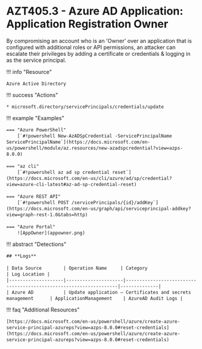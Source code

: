 # AZT405.3 - Azure AD Application: Application Registration Owner

By compromising an account who is an 'Owner' over an application that is configured with additional roles or API permissions, an attacker can escalate their privileges by adding a certificate or credentials & logging in as the service principal. 

!!! info "Resource" 

	Azure Active Directory

!!! success "Actions"

	* microsoft.directory/servicePrincipals/credentials/update

!!! example "Examples"

	=== "Azure PowerShell"
		[`#!powershell New-AzADSpCredential -ServicePrincipalName ServicePrincipalName`](https://docs.microsoft.com/en-us/powershell/module/az.resources/new-azadspcredential?view=azps-8.0.0)

	=== "az cli"
		[`#!powershell az ad sp credential reset`](https://docs.microsoft.com/en-us/cli/azure/ad/sp/credential?view=azure-cli-latest#az-ad-sp-credential-reset)

	=== "Azure REST API"	
		[`#!powershell POST /servicePrincipals/{id}/addKey`](https://docs.microsoft.com/en-us/graph/api/serviceprincipal-addkey?view=graph-rest-1.0&tabs=http)		

    === "Azure Portal"
    	![AppOwner](appowner.png)

!!! abstract "Detections"

	## **Logs** 

    | Data Source        | Operation Name     | Category                                                            | Log Location |
    |--------------------|---------------------|-------------------------------------------------------------------|--------------|
    | Azure AD           | Update application – Certificates and secrets management 	 | ApplicationManagement	| AzureAD Audit Logs |

!!! faq "Additional Resources"

	[https://docs.microsoft.com/en-us/powershell/azure/create-azure-service-principal-azureps?view=azps-8.0.0#reset-credentials](https://docs.microsoft.com/en-us/powershell/azure/create-azure-service-principal-azureps?view=azps-8.0.0#reset-credentials)
